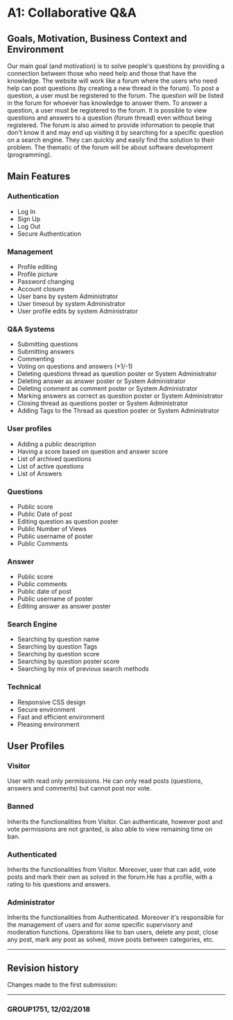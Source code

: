 # A1: Collaborative Q&A

## Goals, Motivation, Business Context and Environment
Our main goal (and motivation) is to solve people's questions by providing a connection between those who need help and those that 
 have the knowledge. The website will work like a forum where the users who need help can post questions (by creating a new thread in
 the forum). To post a question, a user must be registered to the forum. The question will be listed in the forum for whoever has
 knowledge to answer them. To answer a question, a user must be registered to the forum.
	It is possible to view questions and answers to a question (forum thread) even without being registered.
	The forum is also aimed to provide information to people that don't know it and may end up visiting it by searching for a 
  specific question on a search engine. They can quickly and easily find the solution to their problem.
	The thematic of the forum will be about software development (programming).

	
## Main Features

  ### Authentication
   - Log In
   - Sign Up
   - Log Out
   - Secure Authentication
  
  ### Management
   - Profile editing
   - Profile picture
   - Password changing
   - Account closure
   - User bans by system Administrator
   - User timeout by system Administrator
   - User profile edits by system Administrator

  ### Q&A Systems
   - Submitting questions
   - Submitting answers
   - Commenting
   - Voting on questions and answers (+1/-1)
   - Deleting questions thread as question poster or System Administrator
   - Deleting answer as answer poster or System Administrator
   - Deleting comment as comment poster or System Administrator
   - Marking answers as correct as question poster or System Administrator
   - Closing thread as questions poster or System Administrator
   - Adding Tags to the Thread as question poster or System Administrator

  ### User profiles
   - Adding a public description
   - Having a score based on question and answer score
   - List of archived questions
   - List of active questions
   - List of Answers

  ### Questions
   - Public score
   - Public Date of post
   - Editing question as question poster
   - Public Number of Views
   - Public username of poster
   - Public Comments

  ### Answer
   - Public score
   - Public comments
   - Public date of post
   - Public username of poster
   - Editing answer as answer poster

  ### Search Engine
   - Searching by question name
   - Searching by question Tags
   - Searching by question score
   - Searching by question poster score
   - Searching by mix of previous search methods

  ### Technical
   - Responsive CSS design
   - Secure environment
   - Fast and efficient environment
   - Pleasing environment
 
 
## User Profiles
 ### Visitor
  User with read only permissions. He can only read posts (questions, answers and comments) but cannot 
post nor vote.
### Banned
  Inherits the functionalities from Visitor. Can authenticate, however post and vote permissions are not 
granted, is also able to view remaining time on ban.
### Authenticated
  Inherits the functionalities from Visitor. Moreover, user that can add, vote posts and mark their own 
as solved in the forum.He has a profile, with a rating to his questions and answers. 
### Administrator
  Inherits the functionalities from Authenticated. Moreover it's responsible for the management of users 
and for some specific supervisory and moderation functions. Operations like to ban users, delete any post,
close any post, mark any post as solved, move posts between categories, etc.
	
	
***
## Revision history
 
Changes made to the first submission:

***
 
###  GROUP1751, 12/02/2018
